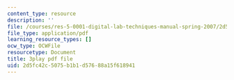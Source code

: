 ```yaml
---
content_type: resource
description: ''
file: /courses/res-5-0001-digital-lab-techniques-manual-spring-2007/2d5fc42c5075b1b1d57688a15f618941_8djXBVSrDRw.pdf
file_type: application/pdf
learning_resource_types: []
ocw_type: OCWFile
resourcetype: Document
title: 3play pdf file
uid: 2d5fc42c-5075-b1b1-d576-88a15f618941
---
```

